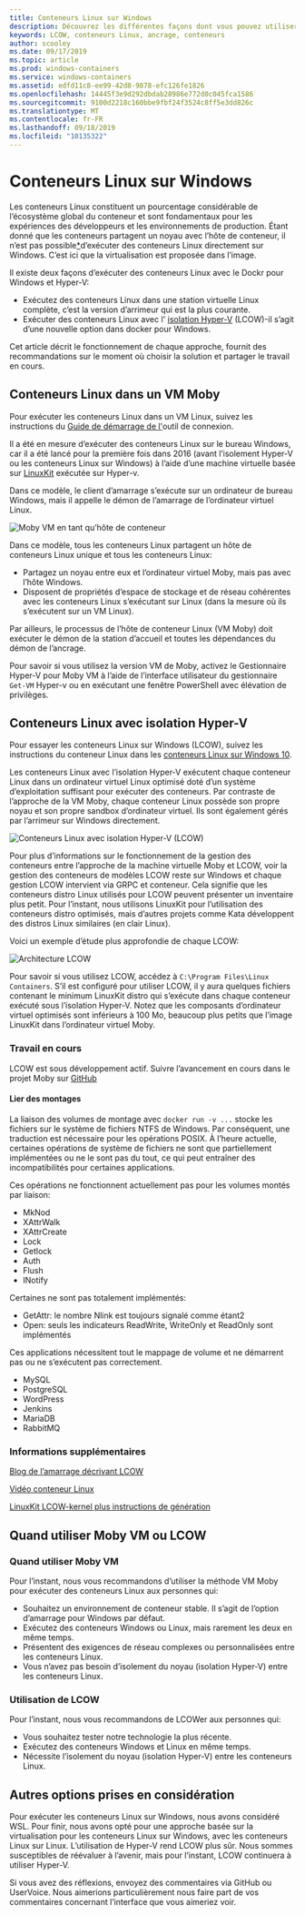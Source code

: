 ```yaml
---
title: Conteneurs Linux sur Windows
description: Découvrez les différentes façons dont vous pouvez utiliser Hyper-V pour exécuter des conteneurs Linux sur Windows comme s’ils étaient en natif.
keywords: LCOW, conteneurs Linux, ancrage, conteneurs
author: scooley
ms.date: 09/17/2019
ms.topic: article
ms.prod: windows-containers
ms.service: windows-containers
ms.assetid: edfd11c8-ee99-42d8-9878-efc126fe1826
ms.openlocfilehash: 14445f3e9d292dbdab28986e772d0c045fca1586
ms.sourcegitcommit: 9100d2218c160bbe9fbf24f3524c8ff5e3dd826c
ms.translationtype: MT
ms.contentlocale: fr-FR
ms.lasthandoff: 09/18/2019
ms.locfileid: "10135322"
---
```

# <a name="linux-containers-on-windows"></a>Conteneurs Linux sur Windows

Les conteneurs Linux constituent un pourcentage considérable de l’écosystème global du conteneur et sont fondamentaux pour les expériences des développeurs et les environnements de production.  Étant donné que les conteneurs partagent un noyau avec l’hôte de conteneur, il n’est pas possible[*](linux-containers.md#other-options-we-considered)d’exécuter des conteneurs Linux directement sur Windows.  C’est ici que la virtualisation est proposée dans l’image.

Il existe deux façons d’exécuter des conteneurs Linux avec le Dockr pour Windows et Hyper-V:

- Exécutez des conteneurs Linux dans une station virtuelle Linux complète, c’est la version d’arrimeur qui est la plus courante.
- Exécuter des conteneurs Linux avec l' [isolation Hyper-V](../manage-containers/hyperv-container.md) (LCOW)-il s’agit d’une nouvelle option dans docker pour Windows.

Cet article décrit le fonctionnement de chaque approche, fournit des recommandations sur le moment où choisir la solution et partager le travail en cours.

## <a name="linux-containers-in-a-moby-vm"></a>Conteneurs Linux dans un VM Moby

Pour exécuter les conteneurs Linux dans un VM Linux, suivez les instructions du [Guide de démarrage de l'](https://docs.docker.com/docker-for-windows/)outil de connexion.

Il a été en mesure d’exécuter des conteneurs Linux sur le bureau Windows, car il a été lancé pour la première fois dans 2016 (avant l’isolement Hyper-V ou les conteneurs Linux sur Windows) à l’aide d’une machine virtuelle basée sur [LinuxKit](https://github.com/linuxkit/linuxkit) exécutée sur Hyper-v.

Dans ce modèle, le client d’amarrage s’exécute sur un ordinateur de bureau Windows, mais il appelle le démon de l’amarrage de l’ordinateur virtuel Linux.

![Moby VM en tant qu’hôte de conteneur](media/MobyVM.png)

Dans ce modèle, tous les conteneurs Linux partagent un hôte de conteneurs Linux unique et tous les conteneurs Linux:

* Partagez un noyau entre eux et l’ordinateur virtuel Moby, mais pas avec l’hôte Windows.
* Disposent de propriétés d’espace de stockage et de réseau cohérentes avec les conteneurs Linux s’exécutant sur Linux (dans la mesure où ils s’exécutent sur un VM Linux).

Par ailleurs, le processus de l’hôte de conteneur Linux (VM Moby) doit exécuter le démon de la station d’accueil et toutes les dépendances du démon de l’ancrage.

Pour savoir si vous utilisez la version VM de Moby, activez le Gestionnaire Hyper-V pour Moby VM à l’aide de l’interface utilisateur du gestionnaire `Get-VM` Hyper-v ou en exécutant une fenêtre PowerShell avec élévation de privilèges.

## <a name="linux-containers-with-hyper-v-isolation"></a>Conteneurs Linux avec isolation Hyper-V

Pour essayer les conteneurs Linux sur Windows (LCOW), suivez les instructions du conteneur Linux dans les [conteneurs Linux sur Windows 10](../quick-start/quick-start-windows-10-linux.md).

Les conteneurs Linux avec l’isolation Hyper-V exécutent chaque conteneur Linux dans un ordinateur virtuel Linux optimisé doté d’un système d’exploitation suffisant pour exécuter des conteneurs. Par contraste de l’approche de la VM Moby, chaque conteneur Linux possède son propre noyau et son propre sandbox d’ordinateur virtuel. Ils sont également gérés par l’arrimeur sur Windows directement.

![Conteneurs Linux avec isolation Hyper-V (LCOW)](media/lcow-approach.png)

Pour plus d’informations sur le fonctionnement de la gestion des conteneurs entre l’approche de la machine virtuelle Moby et LCOW, voir la gestion des conteneurs de modèles LCOW reste sur Windows et chaque gestion LCOW intervient via GRPC et conteneur.  Cela signifie que les conteneurs distro Linux utilisés pour LCOW peuvent présenter un inventaire plus petit.  Pour l’instant, nous utilisons LinuxKit pour l’utilisation des conteneurs distro optimisés, mais d’autres projets comme Kata développent des distros Linux similaires (en clair Linux).

Voici un exemple d’étude plus approfondie de chaque LCOW:

![Architecture LCOW](media/lcow.png)

Pour savoir si vous utilisez LCOW, accédez à `C:\Program Files\Linux Containers`. S’il est configuré pour utiliser LCOW, il y aura quelques fichiers contenant le minimum LinuxKit distro qui s’exécute dans chaque conteneur exécuté sous l’isolation Hyper-V.  Notez que les composants d’ordinateur virtuel optimisés sont inférieurs à 100 Mo, beaucoup plus petits que l’image LinuxKit dans l’ordinateur virtuel Moby.

### <a name="work-in-progress"></a>Travail en cours

LCOW est sous développement actif. Suivre l’avancement en cours dans le projet Moby sur [GitHub](https://github.com/moby/moby/issues/33850)

#### <a name="bind-mounts"></a>Lier des montages

La liaison des volumes de montage avec `docker run -v ...` stocke les fichiers sur le système de fichiers NTFS de Windows. Par conséquent, une traduction est nécessaire pour les opérations POSIX. À l’heure actuelle, certaines opérations de système de fichiers ne sont que partiellement implémentées ou ne le sont pas du tout, ce qui peut entraîner des incompatibilités pour certaines applications.

Ces opérations ne fonctionnent actuellement pas pour les volumes montés par liaison:

* MkNod
* XAttrWalk
* XAttrCreate
* Lock
* Getlock
* Auth
* Flush
* INotify

Certaines ne sont pas totalement implémentés:

* GetAttr: le nombre Nlink est toujours signalé comme étant2
* Open: seuls les indicateurs ReadWrite, WriteOnly et ReadOnly sont implémentés

Ces applications nécessitent tout le mappage de volume et ne démarrent pas ou ne s’exécutent pas correctement.

* MySQL
* PostgreSQL
* WordPress
* Jenkins
* MariaDB
* RabbitMQ

### <a name="extra-information"></a>Informations supplémentaires

[Blog de l’amarrage décrivant LCOW](https://blog.docker.com/2017/11/docker-for-windows-17-11/)

[Vidéo conteneur Linux](https://sec.ch9.ms/ch9/1e5a/08ff93f2-987e-4f8d-8036-2570dcac1e5a/LinuxContainer.mp4)

[LinuxKit LCOW-kernel plus instructions de génération](https://github.com/linuxkit/lcow)

## <a name="when-to-use-moby-vm-vs-lcow"></a>Quand utiliser Moby VM ou LCOW

### <a name="when-to-use-moby-vm"></a>Quand utiliser Moby VM

Pour l’instant, nous vous recommandons d’utiliser la méthode VM Moby pour exécuter des conteneurs Linux aux personnes qui:

- Souhaitez un environnement de conteneur stable.  Il s’agit de l’option d’amarrage pour Windows par défaut.
- Exécutez des conteneurs Windows ou Linux, mais rarement les deux en même temps.
- Présentent des exigences de réseau complexes ou personnalisées entre les conteneurs Linux.
- Vous n’avez pas besoin d’isolement du noyau (isolation Hyper-V) entre les conteneurs Linux.

### <a name="when-to-use-lcow"></a>Utilisation de LCOW

Pour l’instant, nous vous recommandons de LCOWer aux personnes qui:

- Vous souhaitez tester notre technologie la plus récente.
- Exécutez des conteneurs Windows et Linux en même temps.
- Nécessite l’isolement du noyau (isolation Hyper-V) entre les conteneurs Linux.

## <a name="other-options-we-considered"></a>Autres options prises en considération

Pour exécuter les conteneurs Linux sur Windows, nous avons considéré WSL. Pour finir, nous avons opté pour une approche basée sur la virtualisation pour les conteneurs Linux sur Windows, avec les conteneurs Linux sur Linux. L’utilisation de Hyper-V rend LCOW plus sûr. Nous sommes susceptibles de réévaluer à l’avenir, mais pour l’instant, LCOW continuera à utiliser Hyper-V.

Si vous avez des réflexions, envoyez des commentaires via GitHub ou UserVoice.  Nous aimerions particulièrement nous faire part de vos commentaires concernant l’interface que vous aimeriez voir.
